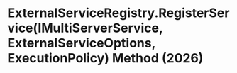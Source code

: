 # ExternalServiceRegistry.RegisterService(IMultiServerService, ExternalServiceOptions, ExecutionPolicy) Method (2026)

﻿